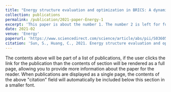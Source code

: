 ```yaml
---
title: "Energy structure evaluation and optimization in BRICS: A dynamic analysis based on a slack based measurement DEA with undesirable outputs"
collection: publications
permalink: /publication/2021-paper-Energy-1
excerpt: 'This paper is about the number 1. The number 2 is left for future work.'
date: 2021-02
venue: 'Energy'
paperurl: 'https://www.sciencedirect.com/science/article/abs/pii/S0360544220323586'
citation: 'Sun, S., Huang, C., 2021. Energy structure evaluation and optimization in BRICS: A dynamic analysis based on a slack based measurement DEA with undesirable outputs. Energy 216. https://doi.org/10.1016/j.energy.2020.119251'
---
```


The contents above will be part of a list of publications, if the user clicks the link for the publication than the contents of section will be rendered as a full page, allowing you to provide more information about the paper for the reader. When publications are displayed as a single page, the contents of the above "citation" field will automatically be included below this section in a smaller font.
